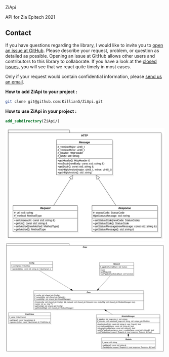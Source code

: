 ZiApi

API for Zia Epitech 2021

## Contact

If you have questions regarding the library, I would like to invite you to [open an issue at GitHub](https://github.com/KillianG/ZiApi/issues/new). Please describe your request, problem, or question as detailed as possible. Opening an issue at GitHub allows other users and contributors to this library to collaborate. If you have a look at the [closed issues](https://github.com/KillianG/ZiApi/issues?q=is%3Aissue+is%3Aclosed), you will see that we react quite timely in most cases.

Only if your request would contain confidential information, please [send us an email](mailto:nathan@lebon.epitech.eu).

**How to add ZiApi to your project :**

```bash
git clone git@github.com:KillianG/ZiApi.git
```
**How to use ZiApi in your project :**

```cmake
add_subdirectory(ZiApi/)
```

​![](./docs/Http_namespace.png)
![](./docs/ZiApi_namespace.png)

